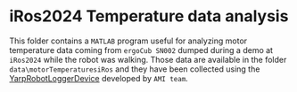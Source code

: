 # iRos2024 Temperature data analysis

This folder contains a `MATLAB` program useful for analyzing motor temperature data coming from `ergoCub SN002` dumped during a demo at `iRos2024` while the robot was walking. Those data are available in the folder `data\motorTemperaturesiRos` and they have been collected using the [YarpRobotLoggerDevice](https://github.com/ami-iit/bipedal-locomotion-framework/tree/master/devices/YarpRobotLoggerDevice) developed by `AMI team`.




